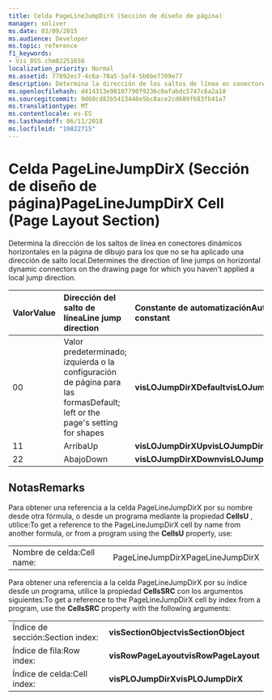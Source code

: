 ```yaml
---
title: Celda PageLineJumpDirX (Sección de diseño de página)
manager: soliver
ms.date: 03/09/2015
ms.audience: Developer
ms.topic: reference
f1_keywords:
- Vis_DSS.chm82251656
localization_priority: Normal
ms.assetid: 77892ec7-4c6a-78a5-5af4-5b6be7709e77
description: Determina la dirección de los saltos de línea en conectores dinámicos horizontales en la página de dibujo para los que no se ha aplicado una dirección de salto local.
ms.openlocfilehash: d414313e98107790f9236c0afabdc5747c6a2a10
ms.sourcegitcommit: 9d60cd82b5413446e5bc8ace2cd689f683fb41a7
ms.translationtype: MT
ms.contentlocale: es-ES
ms.lasthandoff: 06/11/2018
ms.locfileid: "19822715"
---
```

# <a name="pagelinejumpdirx-cell-page-layout-section"></a><span data-ttu-id="b7e3d-103">Celda PageLineJumpDirX (Sección de diseño de página)</span><span class="sxs-lookup"><span data-stu-id="b7e3d-103">PageLineJumpDirX Cell (Page Layout Section)</span></span>

<span data-ttu-id="b7e3d-104">Determina la dirección de los saltos de línea en conectores dinámicos horizontales en la página de dibujo para los que no se ha aplicado una dirección de salto local.</span><span class="sxs-lookup"><span data-stu-id="b7e3d-104">Determines the direction of line jumps on horizontal dynamic connectors on the drawing page for which you haven't applied a local jump direction.</span></span>
  
|<span data-ttu-id="b7e3d-105">**Valor**</span><span class="sxs-lookup"><span data-stu-id="b7e3d-105">**Value**</span></span>|<span data-ttu-id="b7e3d-106">**Dirección del salto de línea**</span><span class="sxs-lookup"><span data-stu-id="b7e3d-106">**Line jump direction**</span></span>|<span data-ttu-id="b7e3d-107">**Constante de automatización**</span><span class="sxs-lookup"><span data-stu-id="b7e3d-107">**Automation constant**</span></span>|
|:-----|:-----|:-----|
| <span data-ttu-id="b7e3d-108">0</span><span class="sxs-lookup"><span data-stu-id="b7e3d-108">0</span></span>  <br/> | <span data-ttu-id="b7e3d-109">Valor predeterminado; izquierda o la configuración de página para las formas</span><span class="sxs-lookup"><span data-stu-id="b7e3d-109">Default; left or the page's setting for shapes</span></span>  <br/> |<span data-ttu-id="b7e3d-110">**visLOJumpDirXDefault**</span><span class="sxs-lookup"><span data-stu-id="b7e3d-110">**visLOJumpDirXDefault**</span></span> <br/> |
| <span data-ttu-id="b7e3d-111">1</span><span class="sxs-lookup"><span data-stu-id="b7e3d-111">1</span></span>  <br/> | <span data-ttu-id="b7e3d-112">Arriba</span><span class="sxs-lookup"><span data-stu-id="b7e3d-112">Up</span></span>  <br/> |<span data-ttu-id="b7e3d-113">**visLOJumpDirXUp**</span><span class="sxs-lookup"><span data-stu-id="b7e3d-113">**visLOJumpDirXUp**</span></span> <br/> |
| <span data-ttu-id="b7e3d-114">2</span><span class="sxs-lookup"><span data-stu-id="b7e3d-114">2</span></span>  <br/> | <span data-ttu-id="b7e3d-115">Abajo</span><span class="sxs-lookup"><span data-stu-id="b7e3d-115">Down</span></span>  <br/> |<span data-ttu-id="b7e3d-116">**visLOJumpDirXDown**</span><span class="sxs-lookup"><span data-stu-id="b7e3d-116">**visLOJumpDirXDown**</span></span> <br/> |
   
## <a name="remarks"></a><span data-ttu-id="b7e3d-117">Notas</span><span class="sxs-lookup"><span data-stu-id="b7e3d-117">Remarks</span></span>

<span data-ttu-id="b7e3d-118">Para obtener una referencia a la celda PageLineJumpDirX por su nombre desde otra fórmula, o desde un programa mediante la propiedad **CellsU** , utilice:</span><span class="sxs-lookup"><span data-stu-id="b7e3d-118">To get a reference to the PageLineJumpDirX cell by name from another formula, or from a program using the **CellsU** property, use:</span></span> 
  
|||
|:-----|:-----|
| <span data-ttu-id="b7e3d-119">Nombre de celda:</span><span class="sxs-lookup"><span data-stu-id="b7e3d-119">Cell name:</span></span>  <br/> | <span data-ttu-id="b7e3d-120">PageLineJumpDirX</span><span class="sxs-lookup"><span data-stu-id="b7e3d-120">PageLineJumpDirX</span></span>  <br/> |
   
<span data-ttu-id="b7e3d-121">Para obtener una referencia a la celda PageLineJumpDirX por su índice desde un programa, utilice la propiedad **CellsSRC** con los argumentos siguientes:</span><span class="sxs-lookup"><span data-stu-id="b7e3d-121">To get a reference to the PageLineJumpDirX cell by index from a program, use the **CellsSRC** property with the following arguments:</span></span> 
  
|||
|:-----|:-----|
| <span data-ttu-id="b7e3d-122">Índice de sección:</span><span class="sxs-lookup"><span data-stu-id="b7e3d-122">Section index:</span></span>  <br/> |<span data-ttu-id="b7e3d-123">**visSectionObject**</span><span class="sxs-lookup"><span data-stu-id="b7e3d-123">**visSectionObject**</span></span> <br/> |
| <span data-ttu-id="b7e3d-124">Índice de fila:</span><span class="sxs-lookup"><span data-stu-id="b7e3d-124">Row index:</span></span>  <br/> |<span data-ttu-id="b7e3d-125">**visRowPageLayout**</span><span class="sxs-lookup"><span data-stu-id="b7e3d-125">**visRowPageLayout**</span></span> <br/> |
| <span data-ttu-id="b7e3d-126">Índice de celda:</span><span class="sxs-lookup"><span data-stu-id="b7e3d-126">Cell index:</span></span>  <br/> |<span data-ttu-id="b7e3d-127">**visPLOJumpDirX**</span><span class="sxs-lookup"><span data-stu-id="b7e3d-127">**visPLOJumpDirX**</span></span> <br/> |
   

